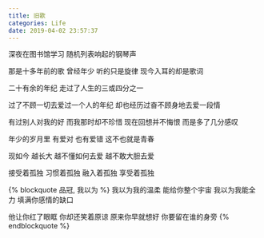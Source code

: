 ```yaml
---
title: 旧歌
categories: Life
date: 2019-04-02 23:57:37
---
```


深夜在图书馆学习
随机列表响起的钢琴声

那是十多年前的歌
曾经年少 听的只是旋律
现今入耳的却是歌词

二十有余的年纪
走过了人生的三或四分之一

过了不顾一切去爱过一个人的年纪
却也经历过奋不顾身地去爱一段情

有过别人对我的好
而我那时却不珍惜
现在回想并不悔恨
而是多了几分感叹

年少的岁月里
有爱对 也有爱错
这不也就是青春

现如今 越长大 
越不懂如何去爱
越不敢大胆去爱

接受着孤独
习惯着孤独
融入着孤独
享受着孤独

{% blockquote 品冠, 我以为 %}
我以为我的温柔 能给你整个宇宙
我以为我能全力 填满你感情的缺口

他让你红了眼眶 你却还笑着原谅
原来你早就想好 你要留在谁的身旁
{% endblockquote %}
